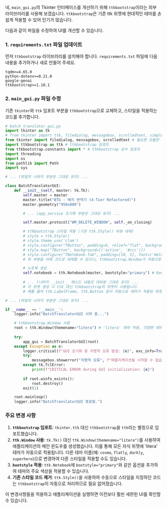 네, `main_gui.py`의 Tkinter 인터페이스를 개선하기 위해 `ttkbootstrap`이라는 외부 라이브러리를 사용해 보겠습니다. `ttkbootstrap`은 기존 ttk 위젯에 현대적인 테마를 손쉽게 적용할 수 있어 인기가 많습니다.

다음과 같이 파일을 수정하여 UI를 개선할 수 있습니다.

### 1\. `requirements.txt` 파일 업데이트

먼저 `ttkbootstrap` 라이브러리를 설치해야 합니다. `requirements.txt` 파일에 다음 내용을 추가하거나 새로 만들어 주세요.

```text
tqdm>=4.65.0
python-dotenv>=0.21.0
google-genai
ttkbootstrap>=1.10.1
```

### 2\. `main_gui.py` 파일 수정

기존 `tkinter`와 `ttk` 임포트 부분을 `ttkbootstrap`으로 교체하고, 스타일을 적용하는 코드를 추가합니다.

```python
# batch_translator_gui.py
import tkinter as tk
# from tkinter import ttk, filedialog, messagebox, scrolledtext, simpledialog # 기존 ttk 관련 import 주석 처리 또는 삭제
from tkinter import filedialog, messagebox, scrolledtext # 필요한 모듈만 남김
import ttkbootstrap as ttk # ttkbootstrap 임포트
from ttkbootstrap.constants import * # ttkbootstrap 상수 임포트
import threading
import os
from pathlib import Path
import sys

# ... (파일의 나머지 부분은 그대로 유지) ...

class BatchTranslatorGUI:
    def __init__(self, master: tk.Tk):
        self.master = master
        master.title("BTG - 배치 번역기 (4-Tier Refactored)")
        master.geometry("950x800")

        # ... (app_service 초기화 부분은 그대로 유지) ...

        self.master.protocol("WM_DELETE_WINDOW", self._on_closing)

        # ttkbootstrap 스타일 적용 (기존 ttk.Style() 부분 대체)
        # style = ttk.Style()
        # style.theme_use('clam')
        # style.configure("TButton", padding=6, relief="flat", background="#ddd")
        # style.map("TButton", background=[('active', '#ccc')])
        # style.configure("TNotebook.Tab", padding=[10, 5], font=('Helvetica', 10))
        # 위 부분을 아래 코드로 대체할 수 있으나, ttkbootstrap.Window가 자동으로 처리해줍니다.

        # 노트북 생성
        self.notebook = ttk.Notebook(master, bootstyle="primary") # bootstyle 적용
        
        # ... (나머지 __init__ 메소드 내용은 대부분 그대로 유지) ...
        # 각 위젯 생성 시 ttk 대신 ttkbootstrap의 위젯이 사용됩니다.
        # 예를 들어 ttk.LabelFrame, ttk.Button 등이 자동으로 테마가 적용된 위젯으로 생성됩니다.

# ... (파일의 나머지 부분은 그대로 유지) ...

if __name__ == '__main__':
    logger.info("BatchTranslatorGUI 시작 중...")

    # ttkbootstrap.Window 사용
    root = ttk.Window(themename="litera") # 'litera' 테마 적용, 다양한 테마 선택 가능 (예: cosmo, flatly, journal, darkly 등)
    
    try:
        app_gui = BatchTranslatorGUI(root)
    except Exception as e:
        logger.critical(f"GUI 초기화 중 치명적 오류 발생: {e}", exc_info=True)
        try:
            messagebox.showerror("치명적 오류", f"애플리케이션을 시작할 수 없습니다: {e}")
        except tk.TclError: 
            print(f"CRITICAL ERROR during GUI initialization: {e}")
        
        if root.winfo_exists(): 
            root.destroy()
        exit(1) 

    root.mainloop()
    logger.info("BatchTranslatorGUI 종료됨.")
```

### 주요 변경 사항

1.  **`ttkbootstrap` 임포트**: `tkinter.ttk` 대신 `ttkbootstrap`을 `ttk`라는 별칭으로 임포트했습니다.
2.  **`ttk.Window` 사용**: `tk.Tk()` 대신 `ttk.Window(themename="litera")`를 사용하여 애플리케이션의 메인 윈도우를 생성했습니다. 이를 통해 모든 자식 위젯에 'litera' 테마가 자동으로 적용됩니다. 다른 테마 이름(예: `cosmo`, `flatly`, `darkly`, `superhero`)으로 변경하여 다른 스타일을 적용할 수도 있습니다.
3.  **`bootstyle` 적용**: `ttk.Notebook`에 `bootstyle="primary"`와 같은 옵션을 추가하여 테마의 주요 색상을 적용할 수 있습니다.
4.  **기존 스타일 코드 제거**: `ttk.Style()`을 사용하여 수동으로 스타일을 지정하던 코드는 `ttkbootstrap`이 자동으로 처리하므로 필요 없어졌습니다.

이 변경사항들을 적용하고 애플리케이션을 실행하면 이전보다 훨씬 세련된 UI를 확인할 수 있습니다.